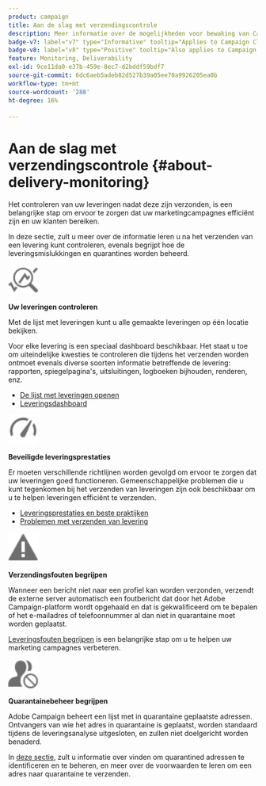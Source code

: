 ```yaml
---
product: campaign
title: Aan de slag met verzendingscontrole
description: Meer informatie over de mogelijkheden voor bewaking van Campaign Classic-levering
badge-v7: label="v7" type="Informative" tooltip="Applies to Campaign Classic v7"
badge-v8: label="v8" type="Positive" tooltip="Also applies to Campaign v8"
feature: Monitoring, Deliverability
exl-id: 9ce11da0-e37b-459e-8ec7-d2bddf59bdf7
source-git-commit: 6dc6aeb5adeb82d527b39a05ee70a9926205ea0b
workflow-type: tm+mt
source-wordcount: '288'
ht-degree: 16%

---
```


# Aan de slag met verzendingscontrole {#about-delivery-monitoring}



Het controleren van uw leveringen nadat deze zijn verzonden, is een belangrijke stap om ervoor te zorgen dat uw marketingcampagnes efficiënt zijn en uw klanten bereiken.

In deze sectie, zult u meer over de informatie leren u na het verzenden van een levering kunt controleren, evenals begrijpt hoe de leveringsmislukkingen en quarantines worden beheerd.

<img src="assets/do-not-localize/icon_monitor.svg" width="60px">

**Uw leveringen controleren**

Met de lijst met leveringen kunt u alle gemaakte leveringen op één locatie bekijken.

Voor elke levering is een speciaal dashboard beschikbaar. Het staat u toe om uiteindelijke kwesties te controleren die tijdens het verzenden worden ontmoet evenals diverse soorten informatie betreffende de levering: rapporten, spiegelpagina&#39;s, uitsluitingen, logboeken bijhouden, renderen, enz.

* [De lijst met leveringen openen](list-of-deliveries.md)
* [Leveringsdashboard](delivery-dashboard.md)

<img src="assets/do-not-localize/icon_guidelines.svg" width="60px">

**Beveiligde leveringsprestaties**

Er moeten verschillende richtlijnen worden gevolgd om ervoor te zorgen dat uw leveringen goed functioneren. Gemeenschappelijke problemen die u kunt tegenkomen bij het verzenden van leveringen zijn ook beschikbaar om u te helpen leveringen efficiënt te verzenden.

* [Leveringsprestaties en beste praktijken](delivery-performances.md)
* [Problemen met verzenden van levering](delivery-troubleshooting.md)

<img src="assets/do-not-localize/icon_failure.svg" width="60px">

**Verzendingsfouten begrijpen**

Wanneer een bericht niet naar een profiel kan worden verzonden, verzendt de externe server automatisch een foutbericht dat door het Adobe Campaign-platform wordt opgehaald en dat is gekwalificeerd om te bepalen of het e-mailadres of telefoonnummer al dan niet in quarantaine moet worden geplaatst.

[Leveringsfouten begrijpen](understanding-delivery-failures.md) is een belangrijke stap om u te helpen uw marketing campagnes verbeteren.

<img src="assets/do-not-localize/icon_quarantine.svg" width="60px">

**Quarantainebeheer begrijpen**

Adobe Campaign beheert een lijst met in quarantaine geplaatste adressen. Ontvangers van wie het adres in quarantaine is geplaatst, worden standaard tijdens de leveringsanalyse uitgesloten, en zullen niet doelgericht worden benaderd.

In [deze sectie](understanding-quarantine-management.md), zult u informatie over vinden om quarantined adressen te identificeren en te beheren, en meer over de voorwaarden te leren om een adres naar quarantaine te verzenden.
